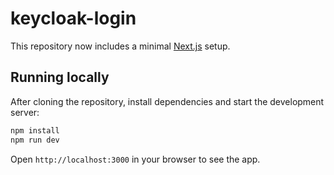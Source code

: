 # keycloak-login

This repository now includes a minimal [Next.js](https://nextjs.org/) setup.

## Running locally

After cloning the repository, install dependencies and start the development server:

```bash
npm install
npm run dev
```

Open `http://localhost:3000` in your browser to see the app.
